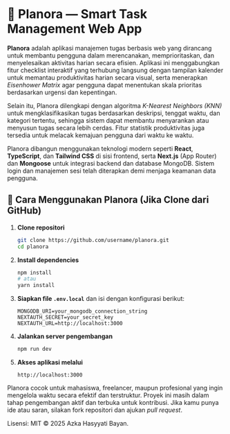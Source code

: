 # 📘 Planora — Smart Task Management Web App

**Planora** adalah aplikasi manajemen tugas berbasis web yang dirancang untuk membantu pengguna dalam merencanakan, memprioritaskan, dan menyelesaikan aktivitas harian secara efisien. Aplikasi ini menggabungkan fitur checklist interaktif yang terhubung langsung dengan tampilan kalender untuk memantau produktivitas harian secara visual, serta menerapkan *Eisenhower Matrix* agar pengguna dapat menentukan skala prioritas berdasarkan urgensi dan kepentingan.

Selain itu, Planora dilengkapi dengan algoritma *K-Nearest Neighbors (KNN)* untuk mengklasifikasikan tugas berdasarkan deskripsi, tenggat waktu, dan kategori tertentu, sehingga sistem dapat membantu menyarankan atau menyusun tugas secara lebih cerdas. Fitur statistik produktivitas juga tersedia untuk melacak kemajuan pengguna dari waktu ke waktu.

Planora dibangun menggunakan teknologi modern seperti **React**, **TypeScript**, dan **Tailwind CSS** di sisi frontend, serta **Next.js** (App Router) dan **Mongoose** untuk integrasi backend dan database MongoDB. Sistem login dan manajemen sesi telah diterapkan demi menjaga keamanan data pengguna.

## 🚀 Cara Menggunakan Planora (Jika Clone dari GitHub)

1. **Clone repositori**

   ```bash
   git clone https://github.com/username/planora.git
   cd planora
   ```

2. **Install dependencies**

   ```bash
   npm install
   # atau
   yarn install
   ```

3. **Siapkan file `.env.local`** dan isi dengan konfigurasi berikut:

   ```env
   MONGODB_URI=your_mongodb_connection_string
   NEXTAUTH_SECRET=your_secret_key
   NEXTAUTH_URL=http://localhost:3000
   ```

4. **Jalankan server pengembangan**

   ```bash
   npm run dev
   ```

5. **Akses aplikasi melalui**

   ```
   http://localhost:3000
   ```

Planora cocok untuk mahasiswa, freelancer, maupun profesional yang ingin mengelola waktu secara efektif dan terstruktur. Proyek ini masih dalam tahap pengembangan aktif dan terbuka untuk kontribusi. Jika kamu punya ide atau saran, silakan fork repositori dan ajukan *pull request*.

Lisensi: MIT © 2025 Azka Hasyyati Bayan.